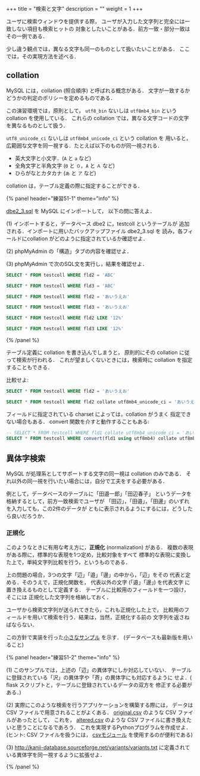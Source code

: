 +++
title = "検索と文字"
description = ""
weight = 1
+++

ユーザに検索ウィンドウを提供する際，
ユーザが入力した文字列と完全には一致しない項目も検索ヒットの
対象としたいことがある．前方一致・部分一致はその一例である．

少し違う観点では，異なる文字も同一のものとして扱いたいことがある．
ここでは，その実現方法を述べる．

## collation

MySQL には，collation (照合順序) と呼ばれる概念がある．
文字が一致するかどうかの判定のポリシーを定めるものである．

この演習環境では，原則として，
`utf8_bin` ないしは `utf8mb4_bin` という collation を使用している．
これらの collation では，異なる文字コードの文字を異なるものとして扱う．

`utf8_unicode_ci` ないしは `utf8mb4_unicode_ci` という collation を
用いると，広範囲な文字を同一視する．たとえば以下のものが同一視される．

* 英大文字と小文字．(`A` と `a` など)
* 全角文字と半角文字 (`0` と `０`，`A` と `Ａ` など)
* ひらがなとカタカナ (`あ` と `ア` など)

collation は，テーブル定義の際に指定することができる．

{% panel header="練習51-1" theme="info" %}

<a href="dbe2_3.sql" download>dbe2_3.sql</a> を MySQL にインポートして，
以下の問に答えよ．

(1) インポートすると，データベース dbe2 に，testcoll というテーブルが
追加される．インポートに用いたバックアップファイル dbe2_3.sql を
読み，各フィールドにcollation がどのように指定されているか確認せよ．

(2) phpMyAdmin の「構造」タブの内容を確認せよ．

(3) phpMyAdmin で次のSQL文を実行し，結果を確認せよ．

```sql
SELECT * FROM testcoll WHERE fld2 = 'ABC'
```

```sql
SELECT * FROM testcoll WHERE fld3 = 'ABC'
```

```sql
SELECT * FROM testcoll WHERE fld2 = 'あいうえお'
```

```sql
SELECT * FROM testcoll WHERE fld3 = 'あいうえお'
```

```sql
SELECT * FROM testcoll WHERE fld2 LIKE '12%'
```

```sql
SELECT * FROM testcoll WHERE fld3 LIKE '12%'
```

{% /panel %}

テーブル定義に collation を書き込んでしまうと，
原則的にその collation に従って検索が行われる．
これが望ましくないときには，検索時に collation を指定することもできる．

比較せよ:

```sql
SELECT * FROM testcoll WHERE fld2 = 'あいうえお'
```

```sql
SELECT * FROM testcoll WHERE fld2 collate utf8mb4_unicode_ci = 'あいうえお'
```

フィールドに指定されている charset によっては，collation がうまく
指定できない場合もある． convert 関数を介すと動作することもある:

```sql
-- SELECT * FROM testcoll WHERE fld1 collate utf8mb4_unicode_ci = 'あいうえお' -- これはエラー
SELECT * FROM testcoll WHERE convert(fld1 using utf8mb4) collate utf8mb4_unicode_ci = 'あいうえお'
```

## 異体字検索

MySQL が処理系としてサポートする文字の同一視は collation のみである．
それ以外の同一視を行いたい場合には，自分で工夫をする必要がある．

例として，データベースのテーブルに「田邉一郎」「田辺春子」
というデータを格納するとして，前方一致検索でユーザが
「田辺」，「田邉」，「田邊」のいずれを入力しても，この2件のデータが
ともに表示されるようにするには，どうしたら良いだろうか．

### 正規化

このようなときに有用な考え方に，__正規化__ (normalization) がある．
複数の表現がある際に，標準的な表現を1つ定め，比較対象をすべて
標準的な表現に変換した上で，単純文字列比較を行う，というものである．

上の問題の場合，3つの文字「辺」「邉」「邊」の中から，「辺」をその
代表と定める．そのうえで，正規化関数を，
代表以外の文字 (「邉」「邊」) を代表文字
に置き換えるものとして定義する．
テーブルに比較用のフィールドを一つ設け，そこには
正規化した文字列を格納しておく．

ユーザから検索文字列が送られてきたら，これも正規化した上で，
比較用のフィールドを用いて検索を行う．結果は，当然，正規化する前の
文字列を返さねばならない．

この方針で実装を行った[小さなサンプル](itaiji.zip) を示す．
(データベースも最新版を用いること)

{% panel header="練習51-2" theme="info" %}

(1) このサンプルでは，上述の「辺」の異体字にしか対応していない．
テーブルに登録されている「沢」の異体字や「斉」の異体字にも対応するように
せよ．( flask スクリプトと，テーブルに登録されているデータの双方を
修正する必要がある．)

(2)
実際にこのような検索を行うアプリケーションを構築する際には，
データは CSV ファイルで用意されることがよくある．
[original.csv](original.csv) のような CSV ファイルがあったとして，
これを， [altered.csv](altered.csv) のような 
CSV ファイルに書き換えたいと思うことになるであろう．
これを実現するPythonプログラムを作成せよ．
(ヒント: CSV ファイルを扱うには，
[csvモジュール](https://docs.python.org/ja/3/library/csv.html)
を使用するのが便利である)

(3)
http://kanji-database.sourceforge.net/variants/variants.txt
に定義されている異体字を同一視するように拡張せよ．



{% /panel %}






